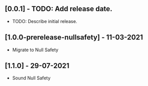 ## [0.0.1] - TODO: Add release date.

- TODO: Describe initial release.

## [1.0.0-prerelease-nullsafety] - 11-03-2021

- Migrate to Null Safety

## [1.1.0] - 29-07-2021

- Sound Null Safety
